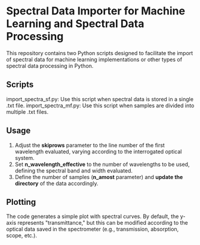 # Spectral Data Importer for Machine Learning and Spectral Data Processing

This repository contains two Python scripts designed to facilitate the import of spectral data for machine learning implementations or other types of spectral data processing in Python.

## Scripts
import_spectra_sf.py: Use this script when spectral data is stored in a single .txt file.
import_spectra_mf.py: Use this script when samples are divided into multiple .txt files.

## Usage
1. Adjust the **skiprows** parameter to the line number of the first wavelength evaluated, varying according to the interrogated optical system.
2. Set **n_wavelength_effective** to the number of wavelengths to be used, defining the spectral band and width evaluated.
3. Define the number of samples (**n_amost** parameter) and **update the directory** of the data accordingly.

## Plotting
The code generates a simple plot with spectral curves. By default, the y-axis represents "transmittance," but this can be modified according to the optical data saved in the spectrometer (e.g., transmission, absorption, scope, etc.).


